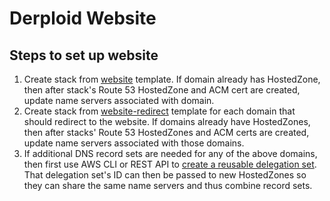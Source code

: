 # Derploid Website

## Steps to set up website

1. Create stack from [website](./website.yaml) template. If domain already has HostedZone, then after stack's Route 53 HostedZone and ACM cert are created, update name servers associated with domain.
1. Create stack from [website-redirect](./website-redirect.yaml) template for each domain that should redirect to the website. If domains already have HostedZones, then after stacks' Route 53 HostedZones and ACM certs are created, update name servers associated with those domains.
1. If additional DNS record sets are needed for any of the above domains, then first use AWS CLI or REST API to [create a reusable delegation set](https://docs.aws.amazon.com/Route53/latest/APIReference/API_CreateReusableDelegationSet.html). That delegation set's ID can then be passed to new HostedZones so they can share the same name servers and thus combine record sets.
